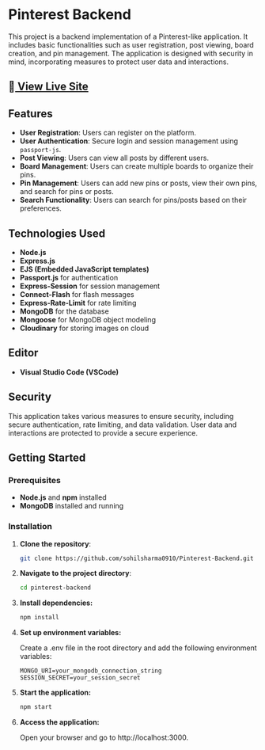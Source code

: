 # Pinterest Backend

This project is a backend implementation of a Pinterest-like application. It includes basic functionalities such as user registration, post viewing, board creation, and pin management. The application is designed with security in mind, incorporating measures to protect user data and interactions.

## 🔗[ View Live Site ](https://pinterest-backend-ten.vercel.app/)

## Features

- **User Registration**: Users can register on the platform.
- **User Authentication**: Secure login and session management using `passport-js`.
- **Post Viewing**: Users can view all posts by different users.
- **Board Management**: Users can create multiple boards to organize their pins.
- **Pin Management**: Users can add new pins or posts, view their own pins, and search for pins or posts.
- **Search Functionality**: Users can search for pins/posts based on their preferences.

## Technologies Used

- **Node.js**
- **Express.js**
- **EJS (Embedded JavaScript templates)**
- **Passport.js** for authentication
- **Express-Session** for session management
- **Connect-Flash** for flash messages
- **Express-Rate-Limit** for rate limiting
- **MongoDB** for the database
- **Mongoose** for MongoDB object modeling
- **Cloudinary** for storing images on cloud

## Editor

- **Visual Studio Code (VSCode)**

## Security

This application takes various measures to ensure security, including secure authentication, rate limiting, and data validation. User data and interactions are protected to provide a secure experience.

## Getting Started

### Prerequisites

- **Node.js** and **npm** installed
- **MongoDB** installed and running

### Installation

1. **Clone the repository**:

   ```bash
   git clone https://github.com/sohilsharma0910/Pinterest-Backend.git
   ```

2. **Navigate to the project directory**:

    ```bash
    cd pinterest-backend
    ```
3. **Install dependencies:**
    ```bash
    npm install
    ```

4. **Set up environment variables:**

    Create a .env file in the root directory and add the following environment variables:

    ```plaintext
    MONGO_URI=your_mongodb_connection_string
    SESSION_SECRET=your_session_secret
    ```

5. **Start the application:**

    ```bash
    npm start
    ```
    
6. **Access the application:**

    Open your browser and go to http://localhost:3000.


